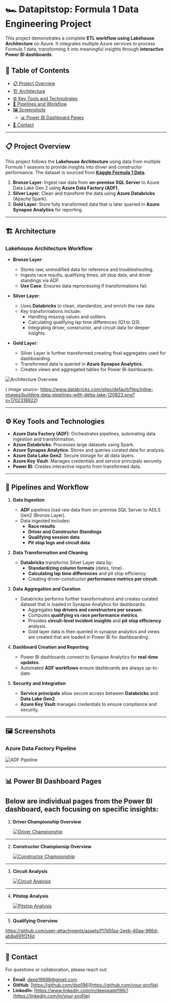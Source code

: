 # 🏎️ Datapitstop: Formula 1 Data Engineering Project

This project demonstrates a complete **ETL workflow using Lakehouse Architecture** on Azure. It integrates multiple Azure services to process Formula 1 data, transforming it into meaningful insights through **interactive Power BI dashboards**.

## 📁 Table of Contents
- [📋 Project Overview](#-project-overview)
- [🏗️ Architecture](#️-architecture)
- [⚙️ Key Tools and Technologies](#️-key-tools-and-technologies)
- [🔄 Pipelines and Workflow](#-pipelines-and-workflow)
- [🖼️ Screenshots](#️-screenshots)
  - [📊 Power BI Dashboard Pages](#️-power-bi-dashboard-pages)
- [📧 Contact](#-contact)

---

## 📋 Project Overview

This project follows the **Lakehouse Architecture** using data from multiple Formula 1 seasons to provide insights into driver and constructor performance. The dataset is sourced from **[Kaggle Formula 1 Data](https://www.kaggle.com/datasets/melissamonfared/formula-1/data)**.

1. **Bronze Layer**: Ingest raw data from **on-premise SQL Server** to Azure Data Lake Gen 2 using **Azure Data Factory (ADF)**.
2. **Silver Layer**: Clean and transform the data using **Azure Databricks** (Apache Spark).
3. **Gold Layer**: Store fully transformed data that is later queried in **Azure Synapse Analytics** for reporting.

---

## 🏗️ Architecture

### Lakehouse Architecture Workflow
- **Bronze Layer**:  
   - Stores raw, unmodified data for reference and troubleshooting.  
   - Ingests race results, qualifying times, pit stop data, and driver standings via ADF.  
   - **Use Case**: Ensures data reprocessing if transformations fail.

- **Silver Layer**:  
   - Uses **Databricks** to clean, standardize, and enrich the raw data.  
   - Key transformations include:
     - Handling missing values and outliers.
     - Calculating qualifying lap time differences (Q1 to Q3).
     - Integrating driver, constructor, and circuit data for deeper insights.

- **Gold Layer**:
   - Silver Layer is further transformed creating final aggregates used for dashboarding.
   - Transformed data is queried in **Azure Synapse Analytics**.  
   - Creates views and aggregated tables for Power BI dashboards.

![Architecture Overview](assets/building-data-pipelines-with-delta-lake-120823%20(1).png)

( *image source*- https://www.databricks.com/sites/default/files/inline-images/building-data-pipelines-with-delta-lake-120823.png?v=1702318922)

---

## ⚙️ Key Tools and Technologies

- **Azure Data Factory (ADF)**: Orchestrates pipelines, automating data ingestion and transformation.
- **Azure Databricks**: Processes large datasets using Spark.
- **Azure Synapse Analytics**: Stores and queries curated data for analysis.
- **Azure Data Lake Gen2**: Secure storage for all data layers.
- **Azure Key Vault**: Manages credentials and service principals securely.
- **Power BI**: Creates interactive reports from transformed data.

---

## 🔄 Pipelines and Workflow

1. **Data Ingestion**  
   - **ADF** pipelines load raw data from on-premise SQL Server to ADLS Gen2 (Bronze Layer).
   - Data ingested includes:
     - **Race results**  
     - **Driver and Constructor Standings**  
     - **Qualifying session data**  
     - **Pit stop logs and circuit data**

2. **Data Transformation and Cleaning**  
   - **Databricks** transforms Silver Layer data by:
     - **Standardizing column formats** (dates, time).
     - **Calculating lap time differences** and pit stop efficiency.
     - Creating driver-constructor **performance metrics per circuit**.

3. **Data Aggregation and Curation**  
   - Databricks performs further transformations and creates curated dataset that is loaded in Synapse Analytics for dashboards:
     - Aggregates **top drivers and constructors per season**.
     - Computes **qualifying vs race performance metrics**.
     - Provides **circuit-level incident insights** and **pit stop efficiency** analysis.
     - Gold layer data is then queried in synapse analytics and views are created that are loaded in Power BI for dashboarding.

4. **Dashboard Creation and Reporting**  
   - Power BI dashboards connect to Synapse Analytics for **real-time updates**.
   - Automated **ADF workflows** ensure dashboards are always up-to-date.

5. **Security and Integration**  
   - **Service principals** allow secure access between **Databricks** and **Data Lake Gen2**.  
   - **Azure Key Vault** manages credentials to ensure compliance and security.

---

## 🖼️ Screenshots

### Azure Data Factory Pipeline
![ADF Pipeline](assets/Data%20Factory%20Pipeline.png)


---

## 📊 Power BI Dashboard Pages
Below are individual pages from the Power BI dashboard, each focusing on specific insights:
---
1. **Driver Championship Overview**

   [![Driver Championship](assets/Driver%20Championship.jpg)](https://github.com/user-attachments/assets/ca194a61-edc1-4c0a-be77-d97e0aa1b91a
)
---
2. **Constructor Championsip Overview**  

   [![Constructor Championship](assets/Constructor%20Championship.jpg)](https://github.com/user-attachments/assets/438e1353-a5a5-48b0-8ccc-da8ab5f002ec
)
---
3. **Circuit Analysis**  

   [![Circuit Analysis](assets/Circuit%20Analysis.jpg)](https://github.com/user-attachments/assets/9f385803-1700-4da2-9fb6-49b9f95b6b23
)
---
4. **Pitstop Analysis**  

   [![Pitstop Analysis](assets/Pit%20Stop%20Analysis.jpg)](https://github.com/user-attachments/assets/b0c7da84-4bed-4dfd-a732-617c5b4d17b0
)
---
5. **Qualifying Overview**  

https://github.com/user-attachments/assets/f17d5faa-2eeb-40aa-966d-ab8a991f2f4d


---



## 📧 Contact
For questions or collaboration, please reach out:  
- **Email**: [deep19698@gmail.com](mailto:your-email@example.com)  
- **GitHub**: [https://github.com/dsp196](https://github.com/your-profile)  
- **LinkedIn**: [https://www.linkedin.com/in/deeppatel196/](https://linkedin.com/in/your-profile) 
